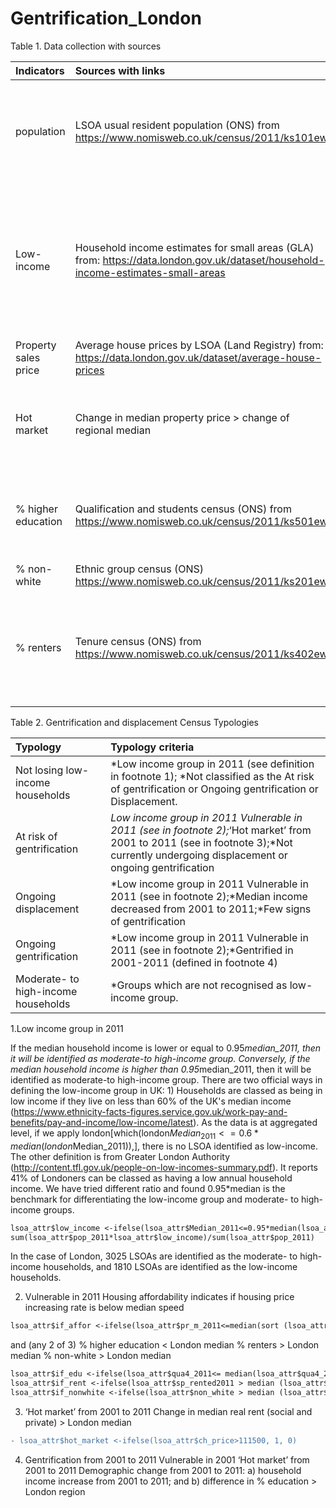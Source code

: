 # Gentrification_London
Table 1. Data collection with sources

| Indicators      | Sources with links        | Note             |
| :----------------    |:------------------------| :----------------| 
| population    | LSOA usual resident population (ONS) from https://www.nomisweb.co.uk/census/2011/ks101ew| 2001 and 2011 LOSA usual resident population data is used.|
| Low-income       |Household income estimates for small areas (GLA) from:  https://data.london.gov.uk/dataset/household-income-estimates-small-areas      |  The low-income group is defined as the household income less than 80% of the median of household income. | 
| Property sales price | Average house prices by LSOA (Land Registry) from:  https://data.london.gov.uk/dataset/average-house-prices  | Using the median value   |
| Hot market         |Change in median property price > change of regional median |1 indicate it is hot market, i.e. has a higher increase rate.|
| % higher education  |Qualification and students census (ONS) from https://www.nomisweb.co.uk/census/2011/ks501ew | The percentage of residents achieving NVQ level 4 or above. |
| % non-white        |Ethnic group census (ONS) https://www.nomisweb.co.uk/census/2011/ks201ew | 1-%white popultion|
| % renters          |Tenure census (ONS) from https://www.nomisweb.co.uk/census/2011/ks402ew | The % renters are the sum of % social housing renters and % private housing renters.|



Table 2. Gentrification and displacement Census Typologies

| Typology      | Typology criteria       |
| :--------------|:-------------------|
| Not losing low-income households | *Low income group in 2011 (see definition in footnote 1); *Not classified as the At risk of gentrification or Ongoing gentrification or Displacement. |
| At risk of gentrification   |*Low income group in 2011 Vulnerable in 2011 (see in footnote 2);*‘Hot market’ from 2001 to 2011 (see in footnote 3);*Not currently undergoing displacement or ongoing gentrification|
| Ongoing displacement   |*Low income group in 2011 Vulnerable in 2011 (see in footnote 2);*Median income decreased from 2001 to 2011;*Few signs of gentrification|
| Ongoing gentrification   |*Low income group in 2011 Vulnerable in 2011 (see in footnote 2);*Gentrified in 2001-2011 (defined in footnote 4)|
| Moderate- to high-income households   |*Groups which are not recognised as low-income group.|

1.Low income group in 2011

If the median household income is lower or equal to 0.95*median_2011, then it will be identified as moderate-to high-income group. Conversely, if the median household income is higher than 0.95*median_2011, then it will be identified as moderate-to high-income group. 
There are two official ways in defining the low-income group in UK: 1) Households are classed as being in low income if they live on less than 60% of the UK's median income (https://www.ethnicity-facts-figures.service.gov.uk/work-pay-and-benefits/pay-and-income/low-income/latest). As the data is at aggregated level, if we apply london[which(london$Median_2011<=0.6*median (london$Median_2011)),], there is no LSOA identified as low-income. The other definition is from Greater London Authority (http://content.tfl.gov.uk/people-on-low-incomes-summary.pdf). It reports 41% of Londoners can be classed as having a low annual household income.  We have tried different ratio and found 0.95*median is the benchmark for differentiating the low-income group and moderate- to high-income groups. 
```diff
lsoa_attr$low_income <-ifelse(lsoa_attr$Median_2011<=0.95*median(lsoa_attr$Median_2011), 1,0)
sum(lsoa_attr$pop_2011*lsoa_attr$low_income)/sum(lsoa_attr$pop_2011)
```
In the case of London, 3025 LSOAs are identified as the moderate- to high-income households, and 1810 LSOAs are identified as the low-income households.

2. Vulnerable in 2011
Housing affordability indicates if housing price increasing rate is below median speed
```diff
lsoa_attr$if_affor <-ifelse(lsoa_attr$pr_m_2011<=median(sort (lsoa_attr$pr_m_2011, decreasing=FALSE)), 1,0)
```
and (any 2 of 3) 
% higher education < London median 
% renters > London median
% non-white > London median
```diff
lsoa_attr$if_edu <-ifelse(lsoa_attr$qua4_2011<= median(lsoa_attr$qua4_2011), 1,0)
lsoa_attr$if_rent <-ifelse(lsoa_attr$sp_rented2011 > median (lsoa_attr$sp_rented2011), 1,0)
lsoa_attr$if_nonwhite <-ifelse(lsoa_attr$non_white > median (lsoa_attr$non_white), 1,0)
```
 3. ‘Hot market’ from 2001 to 2011
Change in median real rent (social and private) > London median 
```diff
- lsoa_attr$hot_market <-ifelse(lsoa_attr$ch_price>111500, 1, 0)
```
4. Gentrification from 2001 to 2011
Vulnerable in 2001
‘Hot market’ from 2001 to 2011
Demographic change from 2001 to 2011: a) household income increase from 2001 to 2011; and b) difference in % education  > London region

